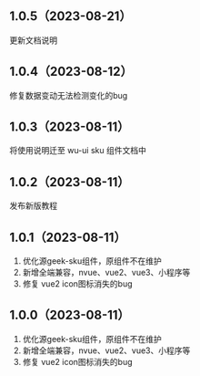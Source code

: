 ## 1.0.5（2023-08-21）
更新文档说明
## 1.0.4（2023-08-12）
修复数据变动无法检测变化的bug
## 1.0.3（2023-08-11）
将使用说明迁至 wu-ui sku 组件文档中
## 1.0.2（2023-08-11）
发布新版教程
## 1.0.1（2023-08-11）
1. 优化源geek-sku组件，原组件不在维护
2. 新增全端兼容，nvue、vue2、vue3、小程序等
3. 修复 vue2 icon图标消失的bug
## 1.0.0（2023-08-11）
1. 优化源geek-sku组件，原组件不在维护
2. 新增全端兼容，nvue、vue2、vue3、小程序等
3. 修复 vue2 icon图标消失的bug
